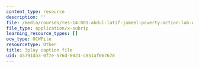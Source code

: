 ```yaml
---
content_type: resource
description: ''
file: /media/courses/res-14-001-abdul-latif-jameel-poverty-action-lab-executive-training-evaluating-social-programs-2009-spring-2009/45791da30f7e576d8023c851af067678_UZzWXYgQ4YM.vtt
file_type: application/x-subrip
learning_resource_types: []
ocw_type: OCWFile
resourcetype: Other
title: 3play caption file
uid: 45791da3-0f7e-576d-8023-c851af067678
---
```

